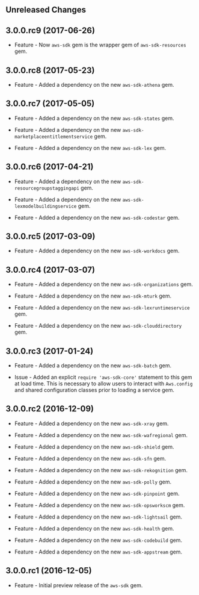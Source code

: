 Unreleased Changes
------------------

3.0.0.rc9 (2017-06-26)
------------------

* Feature - Now `aws-sdk` gem is the wrapper gem of `aws-sdk-resources` gem.

3.0.0.rc8 (2017-05-23)
------------------

* Feature - Added a dependency on the new `aws-sdk-athena` gem.

3.0.0.rc7 (2017-05-05)
------------------

* Feature - Added a dependency on the new `aws-sdk-states` gem.

* Feature - Added a dependency on the new `aws-sdk-marketplaceentitlementservice` gem.

* Feature - Added a dependency on the new `aws-sdk-lex` gem.

3.0.0.rc6 (2017-04-21)
------------------

* Feature - Added a dependency on the new `aws-sdk-resourcegroupstaggingapi` gem.

* Feature - Added a dependency on the new `aws-sdk-lexmodelbuildingservice` gem.

* Feature - Added a dependency on the new `aws-sdk-codestar` gem.

3.0.0.rc5 (2017-03-09)
------------------

* Feature - Added a dependency on the new `aws-sdk-workdocs` gem.

3.0.0.rc4 (2017-03-07)
------------------

* Feature - Added a dependency on the new `aws-sdk-organizations` gem.

* Feature - Added a dependency on the new `aws-sdk-mturk` gem.

* Feature - Added a dependency on the new `aws-sdk-lexruntimeservice` gem.

* Feature - Added a dependency on the new `aws-sdk-clouddirectory` gem.

3.0.0.rc3 (2017-01-24)
------------------

* Feature - Added a dependency on the new `aws-sdk-batch` gem.

* Issue - Added an explicit `require 'aws-sdk-core'` statement to this gem at
  load time. This is necessary to allow users to interact with `Aws.config`
  and shared configuration classes prior to loading a service gem.

3.0.0.rc2 (2016-12-09)
------------------

* Feature - Added a dependency on the new `aws-sdk-xray` gem.

* Feature - Added a dependency on the new `aws-sdk-wafregional` gem.

* Feature - Added a dependency on the new `aws-sdk-shield` gem.

* Feature - Added a dependency on the new `aws-sdk-sfn` gem.

* Feature - Added a dependency on the new `aws-sdk-rekognition` gem.

* Feature - Added a dependency on the new `aws-sdk-polly` gem.

* Feature - Added a dependency on the new `aws-sdk-pinpoint` gem.

* Feature - Added a dependency on the new `aws-sdk-opsworkscm` gem.

* Feature - Added a dependency on the new `aws-sdk-lightsail` gem.

* Feature - Added a dependency on the new `aws-sdk-health` gem.

* Feature - Added a dependency on the new `aws-sdk-codebuild` gem.

* Feature - Added a dependency on the new `aws-sdk-appstream` gem.

3.0.0.rc1 (2016-12-05)
------------------

* Feature - Initial preview release of the `aws-sdk` gem.

